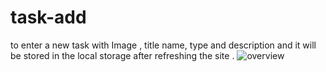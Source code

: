 # task-add
to enter a new task with Image , title name, type and description and it will be stored in the local storage after refreshing the site .
![overview](https://github.com/guptaharshjp/task-add/assets/133534189/47a0283a-0beb-4c56-8293-3258b85451bf)
